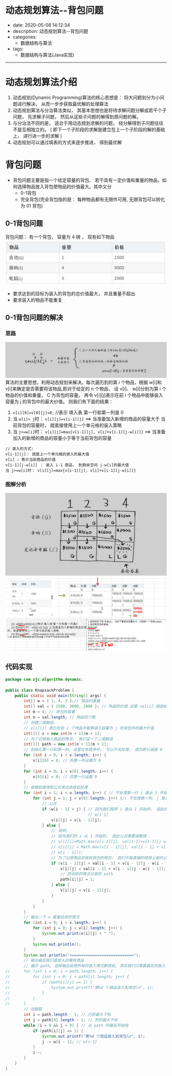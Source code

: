 #   动态规划算法--背包问题
+ date: 2020-05-08 14:12:34
+ description: 动态规划算法--背包问题
+ categories:
  - 数据结构与算法
+ tags:
  - 数据结构与算法(Java实现)
---
#   动态规划算法介绍
1.  动态规划(Dynamic Programming)算法的核心思想是： 将大问题划分为小问题进行解决， 从而一步步获取最优解的处理算法
2.  动态规划算法与分治算法类似， 其基本思想也是将待求解问题分解成若干个子问题， 先求解子问题， 然后从这些子问题的解得到原问题的解。
3.  与分治法不同的是， 适合于用动态规划求解的问题， 经分解得到子问题往往不是互相独立的。 ( 即下一个子阶段的求解是建立在上一个子阶段的解的基础上， 进行进一步的求解 )
4.  动态规划可以通过填表的方式来逐步推进， 得到最优解

#   背包问题
+   背包问题主要是指一个给定容量的背包、 若干具有一定价值和重量的物品，如何选择物品放入背包使物品的价值最大。其中又分 
    *   0-1背包
    *   完全背包(完全背包指的是： 每种物品都有无限件可用, 无限背包可以转化为 01 背包)

##  0-1背包问题
背包问题： 有一个背包， 容量为 4 磅 ， 现有如下物品
![](../images/2020/08/20200808141329.png)

+   要求达到的目标为装入的背包的总价值最大， 并且重量不超出
+   要求装入的物品不能重复

##  0-1背包问题的解决
###     思路
![](../images/2020/08/20200808142237.png)
算法的主要思想，利用动态规划来解决。每次遍历到的第 i 个物品，根据 w[i]和 v[i]来确定是否需要将该物品,即对于给定的 n 个物品， 设 v[i]、 w[i]分别为第 i 个物品的价值和重量， C 为背包的容量。 再令 v[i][j]表示在前 i 个物品中能够装入容量为 j 的背包中的最大价值。 则我们有下面的结果：
1.  `v[i][0]=v[0][j]=0;` //表示 填入表 第一行和第一列是 0
2.  当 `w[i]> j`时： `v[i][j]=v[i-1][j]`  ==> 当准备加入新增的商品的容量大于 当前背包的容量时， 就直接使用上一个单元格的装入策略
3.  当 `j>=w[i]`时： `v[i][j]=max{v[i-1][j], v[i]+v[i-1][j-w[i]]}` ==> 当准备加入的新增的商品的容量小于等于当前背包的容量
```
// 装入的方式:
v[i-1][j]： 就是上一个单元格的装入的最大值
v[i] : 表示当前商品的价值
v[i-1][j-w[i]] ： 装入 i-1 商品， 到剩余空间 j-w[i]的最大值
当 j>=w[i]时： v[i][j]=max{v[i-1][j], v[i]+v[i-1][j-w[i]]}
```

###     图解分析
![](../images/2020/08/20200808142238.png)
![](../images/2020/08/20200808142236.png)

##  代码实现
```JAVA
package com.zjc.algorithm.dynamic;

public class KnapsackProblem {
    public static void main(String[] args) {
        int[] w = { 1, 4, 3 };// 物品的重量
        int[] val = { 1500, 3000, 2000 }; // 物品的价值 这里 val[i] 就是前面讲的 v[i]
        int m = 4; // 背包的容量
        int n = val.length; // 物品的个数
        // 创建二维数组，
        // v[i][j] 表示在前 i 个物品中能够装入容量为 j 的背包中的最大价值
        int[][] v = new int[n + 1][m + 1];
        // 为了记录放入商品的情况， 我们定一个二维数组
        int[][] path = new int[n + 1][m + 1];
        // 初始化第一行和第一列, 这里在本程序中， 可以不去处理， 因为默认就是 0
        for (int i = 0; i < v.length; i++) {
            v[i][0] = 0; // 将第一列设置为 0
        }
        for (int i = 0; i < v[0].length; i++) {
            v[0][i] = 0; // 将第一行设置 0
        }
        // 根据前面得到公式来动态规划处理
        for (int i = 1; i < v.length; i++) { // 不处理第一行 i 是从 1 开始的
            for (int j = 1; j < v[0].length; j++) {// 不处理第一列, j 是从 1 开始的
                // 公式
                if (w[i - 1] > j) { // 因为我们程序 i 是从 1 开始的， 因此原来公式中的 w[i] 修改成
                                    // w[i-1]
                    v[i][j] = v[i - 1][j];
                } else {
                    // 说明:
                    // 因为我们的 i 从 1 开始的， 因此公式需要调整成
                    // v[i][j]=Math.max(v[i-1][j], val[i-1]+v[i-1][j-w[i-1]]);
                    // v[i][j] = Math.max(v[i - 1][j], val[i - 1] + v[i - 1][j -
                    // w[i - 1]]);
                    // 为了记录商品存放到背包的情况， 我们不能直接的使用上面的公式， 需要使用 if-else 来体现公式
                    if (v[i - 1][j] < val[i - 1] + v[i - 1][j - w[i - 1]]) {
                        v[i][j] = val[i - 1] + v[i - 1][j - w[i - 1]];
                        // 把当前的情况记录到 path
                        path[i][j] = 1;
                    } else {
                        v[i][j] = v[i - 1][j];
                    }
                }
            }
        }
        // 输出一下 v 看看目前的情况
        for (int i = 0; i < v.length; i++) {
            for (int j = 0; j < v[i].length; j++) {
                System.out.print(v[i][j] + " ");
            }
            System.out.println();
        }
        System.out.println("============================");
        // 输出最后我们是放入的哪些商品
        // 遍历 path, 这样输出会把所有的放入情况都得到, 其实我们只需要最后的放入
//      for (int i = 0; i < path.length; i++) {
//          for (int j = 0; j < path[i].length; j++) {
//              if (path[i][j] == 1) {
//                  System.out.printf("第%d 个商品放入到背包\n", i);
//              }
//          }
//      }
        // 动脑筋
        int i = path.length - 1; // 行的最大下标
        int j = path[0].length - 1; // 列的最大下标
        while (i > 0 && j > 0) { // 从 path 的最后开始找
            if (path[i][j] == 1) {
                System.out.printf("第%d 个商品放入到背包\n", i);
                j -= w[i - 1]; // w[i-1]
            }
            i--;
        }
    }
}
```
